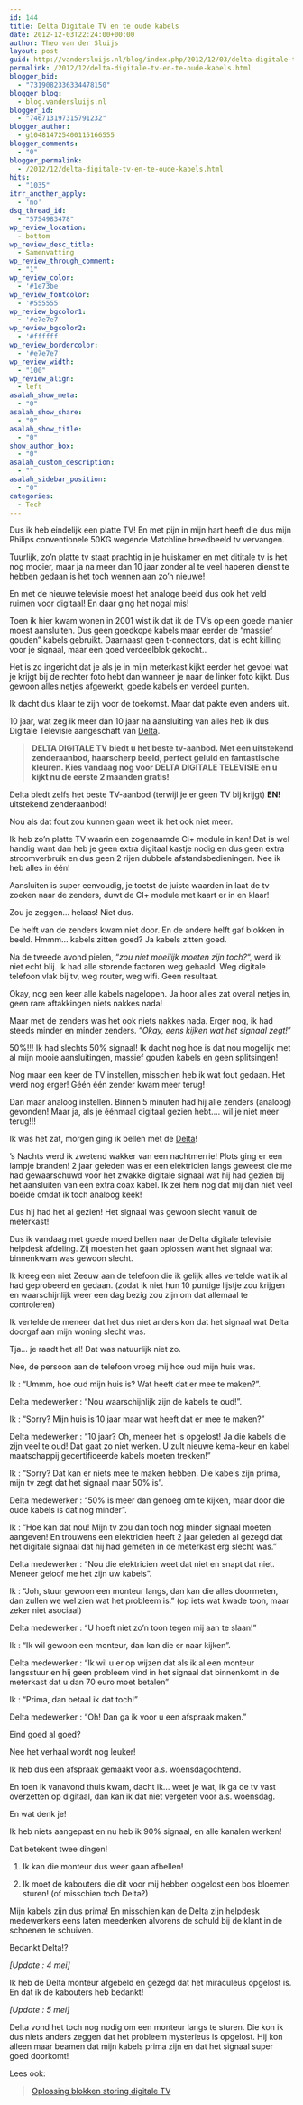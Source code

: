 ```yaml
---
id: 144
title: Delta Digitale TV en te oude kabels
date: 2012-12-03T22:24:00+00:00
author: Theo van der Sluijs
layout: post
guid: http://vandersluijs.nl/blog/index.php/2012/12/03/delta-digitale-tv-en-te-oude-kabels/
permalink: /2012/12/delta-digitale-tv-en-te-oude-kabels.html
blogger_bid:
  - "7319082336334478150"
blogger_blog:
  - blog.vandersluijs.nl
blogger_id:
  - "746713197315791232"
blogger_author:
  - g104814725400115166555
blogger_comments:
  - "0"
blogger_permalink:
  - /2012/12/delta-digitale-tv-en-te-oude-kabels.html
hits:
  - "1035"
itrr_another_apply:
  - 'no'
dsq_thread_id:
  - "5754983478"
wp_review_location:
  - bottom
wp_review_desc_title:
  - Samenvatting
wp_review_through_comment:
  - "1"
wp_review_color:
  - '#1e73be'
wp_review_fontcolor:
  - '#555555'
wp_review_bgcolor1:
  - '#e7e7e7'
wp_review_bgcolor2:
  - '#ffffff'
wp_review_bordercolor:
  - '#e7e7e7'
wp_review_width:
  - "100"
wp_review_align:
  - left
asalah_show_meta:
  - "0"
asalah_show_share:
  - "0"
asalah_show_title:
  - "0"
show_author_box:
  - "0"
asalah_custom_description:
  - ""
asalah_sidebar_position:
  - "0"
categories:
  - Tech
---
```

Dus ik heb eindelijk een platte TV! En met pijn in mijn hart heeft die dus mijn Philips conventionele 50KG wegende Matchline breedbeeld tv vervangen.

Tuurlijk, zo&#8217;n platte tv staat prachtig in je huiskamer en met dititale tv is het nog mooier, maar ja na meer dan 10 jaar zonder al te veel haperen dienst te hebben gedaan is het toch wennen aan zo&#8217;n nieuwe!

En met de nieuwe televisie moest het analoge beeld dus ook het veld ruimen voor digitaal! En daar ging het nogal mis!

<a name="more"></a>Toen ik hier kwam wonen in 2001 wist ik dat ik de TV&#8217;s op een goede manier moest aansluiten. Dus geen goedkope kabels maar eerder de &#8220;massief gouden&#8221; kabels gebruikt. Daarnaast geen t-connectors, dat is echt killing voor je signaal, maar een goed verdeelblok gekocht..
  
Het is zo ingericht dat je als je in mijn meterkast kijkt eerder het gevoel wat je krijgt bij de rechter foto hebt dan wanneer je naar de linker foto kijkt. Dus gewoon alles netjes afgewerkt, goede kabels en verdeel punten.
  
Ik dacht dus klaar te zijn voor de toekomst. Maar dat pakte even anders uit.

10 jaar, wat zeg ik meer dan 10 jaar na aansluiting van alles heb ik dus Digitale Televisie aangeschaft van <a href="http://www.delta.nl/thuis/televisie/digitale_tv/" target="_blank" rel="nofollow noopener">Delta</a>.

> **DELTA DIGITALE TV biedt u het beste tv-aanbod. Met een uitstekend zenderaanbod, haarscherp beeld, perfect geluid en fantastische kleuren. Kies vandaag nog voor DELTA DIGITALE TELEVISIE en u kijkt nu de eerste 2 maanden gratis!**

Delta biedt zelfs het beste TV-aanbod (terwijl je er geen TV bij krijgt) **EN!** uitstekend zenderaanbod!

Nou als dat fout zou kunnen gaan weet ik het ook niet meer.

Ik heb zo&#8217;n platte TV waarin een zogenaamde Ci+ module in kan! Dat is wel handig want dan heb je geen extra digitaal kastje nodig en dus geen extra stroomverbruik en dus geen 2 rijen dubbele afstandsbedieningen. Nee ik heb alles in één!

Aansluiten is super eenvoudig, je toetst de juiste waarden in laat de tv zoeken naar de zenders, duwt de CI+ module met kaart er in en klaar!

Zou je zeggen&#8230; helaas! Niet dus.

De helft van de zenders kwam niet door. En de andere helft gaf blokken in beeld. Hmmm&#8230; kabels zitten goed? Ja kabels zitten goed.

Na de tweede avond pielen, &#8220;_zou niet moeilijk moeten zijn toch?_&#8220;, werd ik niet echt blij. Ik had alle storende factoren weg gehaald. Weg digitale telefoon vlak bij tv, weg router, weg wifi. Geen resultaat.

Okay, nog een keer alle kabels nagelopen. Ja hoor alles zat overal netjes in, geen rare aftakkingen niets nakkes nada!

Maar met de zenders was het ook niets nakkes nada. Erger nog, ik had steeds minder en minder zenders. &#8220;_Okay, eens kijken wat het signaal zegt!_&#8221;

50%!!! Ik had slechts 50% signaal! Ik dacht nog hoe is dat nou mogelijk met al mijn mooie aansluitingen, massief gouden kabels en geen splitsingen!

Nog maar een keer de TV instellen, misschien heb ik wat fout gedaan. Het werd nog erger! Géén één zender kwam meer terug!

Dan maar analoog instellen. Binnen 5 minuten had hij alle zenders (analoog) gevonden! Maar ja, als je éénmaal digitaal gezien hebt&#8230;. wil je niet meer terug!!!

Ik was het zat, morgen ging ik bellen met de <a href="http://www.delta.nl/thuis/televisie/digitale_tv/" target="_blank" rel="noopener">Delta</a>!

&#8217;s Nachts werd ik zwetend wakker van een nachtmerrie! Plots ging er een lampje branden! 2 jaar geleden was er een elektricien langs geweest die me had gewaarschuwd voor het zwakke digitale signaal wat hij had gezien bij het aansluiten van een extra coax kabel. Ik zei hem nog dat mij dan niet veel boeide omdat ik toch analoog keek!

Dus hij had het al gezien! Het signaal was gewoon slecht vanuit de meterkast!

Dus ik vandaag met goede moed bellen naar de Delta digitale televisie helpdesk afdeling. Zij moesten het gaan oplossen want het signaal wat binnenkwam was gewoon slecht.

Ik kreeg een niet Zeeuw aan de telefoon die ik gelijk alles vertelde wat ik al had geprobeerd en gedaan. (zodat ik niet hun 10 puntige lijstje zou krijgen en waarschijnlijk weer een dag bezig zou zijn om dat allemaal te controleren)

Ik vertelde de meneer dat het dus niet anders kon dat het signaal wat Delta doorgaf aan mijn woning slecht was.

Tja&#8230; je raadt het al! Dat was natuurlijk niet zo.

Nee, de persoon aan de telefoon vroeg mij hoe oud mijn huis was.

Ik : &#8220;Ummm, hoe oud mijn huis is? Wat heeft dat er mee te maken?&#8221;.

Delta medewerker : &#8220;Nou waarschijnlijk zijn de kabels te oud!&#8221;.

Ik : &#8220;Sorry? Mijn huis is 10 jaar maar wat heeft dat er mee te maken?&#8221;

Delta medewerker : &#8220;10 jaar? Oh, meneer het is opgelost! Ja die kabels die zijn veel te oud! Dat gaat zo niet werken. U zult nieuwe kema-keur en kabel maatschappij gecertificeerde kabels moeten trekken!&#8221;

Ik : &#8220;Sorry? Dat kan er niets mee te maken hebben. Die kabels zijn prima, mijn tv zegt dat het signaal maar 50% is&#8221;.

Delta medewerker : &#8220;50% is meer dan genoeg om te kijken, maar door die oude kabels is dat nog minder&#8221;.

Ik : &#8220;Hoe kan dat nou! Mijn tv zou dan toch nog minder signaal moeten aangeven! En trouwens een elektricien heeft 2 jaar geleden al gezegd dat het digitale signaal dat hij had gemeten in de meterkast erg slecht was.&#8221;

Delta medewerker : &#8220;Nou die elektricien weet dat niet en snapt dat niet. Meneer geloof me het zijn uw kabels&#8221;.

Ik : &#8220;Joh, stuur gewoon een monteur langs, dan kan die alles doormeten, dan zullen we wel zien wat het probleem is.&#8221; (op iets wat kwade toon, maar zeker niet asociaal)

Delta medewerker : &#8220;U hoeft niet zo&#8217;n toon tegen mij aan te slaan!&#8221;

Ik : &#8220;Ik wil gewoon een monteur, dan kan die er naar kijken&#8221;.

Delta medewerker : &#8220;Ik wil u er op wijzen dat als ik al een monteur langsstuur en hij geen probleem vind in het signaal dat binnenkomt in de meterkast dat u dan 70 euro moet betalen&#8221;

Ik : &#8220;Prima, dan betaal ik dat toch!&#8221;

Delta medewerker : &#8220;Oh! Dan ga ik voor u een afspraak maken.&#8221;

Eind goed al goed?

Nee het verhaal wordt nog leuker!

Ik heb dus een afspraak gemaakt voor a.s. woensdagochtend.

En toen ik vanavond thuis kwam, dacht ik&#8230; weet je wat, ik ga de tv vast overzetten op digitaal, dan kan ik dat niet vergeten voor a.s. woensdag.

En wat denk je!

Ik heb niets aangepast en nu heb ik 90% signaal, en alle kanalen werken!

Dat betekent twee dingen!

1. Ik kan die monteur dus weer gaan afbellen!
  
2. Ik moet de kabouters die dit voor mij hebben opgelost een bos bloemen sturen! (of misschien toch Delta?)

Mijn kabels zijn dus prima! En misschien kan de Delta zijn helpdesk medewerkers eens laten meedenken alvorens de schuld bij de klant in de schoenen te schuiven.

Bedankt Delta!?

_[Update : 4 mei]_
  
Ik heb de Delta monteur afgebeld en gezegd dat het miraculeus opgelost is. En dat ik de kabouters heb bedankt!

_[Update : 5 mei]_
  
Delta vond het toch nog nodig om een monteur langs te sturen. Die kon ik dus niets anders zeggen dat het probleem mysterieus is opgelost. Hij kon alleen maar beamen dat mijn kabels prima zijn en dat het signaal super goed doorkomt!

Lees ook:

<blockquote class="wp-embedded-content" data-secret="pHNRvzP6Xc">
  <p>
    <a href="https://vandersluijs.nl/2016/02/oplossing-blokken-storing-digitale-tv.html">Oplossing blokken storing digitale TV</a>
  </p>
</blockquote>